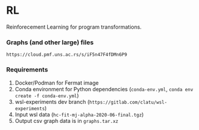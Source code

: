 # RL

Reinforecement Learning for program transformations.

### Graphs (and other large) files

```
https://cloud.pmf.uns.ac.rs/s/iF5n47F4fDMn6P9
```

### Requirements

1. Docker/Podman for Fermat image
2. Conda environment for Python dependencies (`conda-env.yml`, `conda env create -f conda-env.yml`)
3. wsl-experiments dev branch (`https://gitlab.com/clatu/wsl-experiments`)
4. Input wsl data (`hc-fit-mj-alpha-2020-06-final.tgz`)
5. Output csv graph data is in `graphs.tar.xz`
